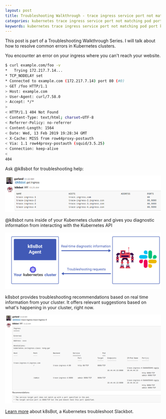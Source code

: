 ```yaml
---
layout: post
title: Troubleshooting Walkthrough - trace ingress service port not matching pod port
categories: kubernetes trace ingress service port not matching pod port k8sbot
keywords: kubernetes trace ingress service port not matching pod port k8sbot
---
```


This post is part of a Troubleshooting Walkthrough Series. I will talk about how to resolve common errors in Kubernetes clusters. 

You encounter an error on your ingress where you can't reach your website. 

```bash
$ curl example.com/foo -v
*   Trying 172.217.7.14...
* TCP_NODELAY set
* Connected to example.com (172.217.7.14) port 80 (#0)
> GET /foo HTTP/1.1
> Host: example.com
> User-Agent: curl/7.58.0
> Accept: */*
>
< HTTP/1.1 404 Not Found
< Content-Type: text/html; charset=UTF-8
< Referrer-Policy: no-referrer
< Content-Length: 1564
< Date: Wed, 13 Feb 2019 19:28:34 GMT
< X-Cache: MISS from row44proxy-postauth
< Via: 1.1 row44proxy-postauth (squid/3.5.25)
< Connection: keep-alive
<
404
```

Ask @k8sbot for troubleshooting help:

![get ingress](/assets/blog/images/workflow/trace-ingress-service-port-not-matching-pod-port/ingress-pod-1.png)

@k8sbot runs inside of your Kubernetes cluster and gives you diagnostic information
from interacting with the Kubernetes API

![get ingress](/assets/blog/images/workflow/k8sbot-agent-request.png)

k8sbot provides troubleshooting recommendations based on real time information
from your cluster.  It offers relevant suggestions based on what's happening
in your cluster, right now.

![get ingress](/assets/blog/images/workflow/trace-ingress-service-port-not-matching-pod-port/ingress-pod-2.png)

<A HREF="https://www.managedkube.com">Learn more</a> about k8sBot, a Kubernetes troubleshoot Slackbot.
